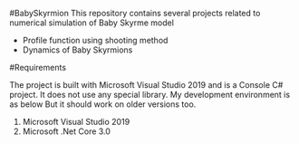 #BabySkyrmion
This repository contains several projects related to numerical simulation of Baby Skyrme model

- Profile function using shooting method
- Dynamics of Baby Skyrmions


#Requirements

The project is built with Microsoft Visual Studio 2019 and is a Console C# project. It does not use any special library.
My development environment is as below But it should work on older versions too.

1. Microsoft Visual Studio 2019
2. Microsoft .Net Core 3.0
